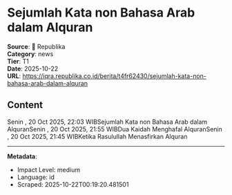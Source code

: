 # Sejumlah Kata non Bahasa Arab dalam Alquran

**Source**: 📰 Republika  
**Category**: news  
**Tier**: T1  
**Date**: 2025-10-22  
**URL**: https://iqra.republika.co.id/berita/t4fr62430/sejumlah-kata-non-bahasa-arab-dalam-alquran

## Content

Senin , 20 Oct 2025, 22:03 WIBSejumlah Kata non Bahasa Arab dalam AlquranSenin , 20 Oct 2025, 21:55 WIBDua Kaidah Menghafal AlquranSenin , 20 Oct 2025, 21:45 WIBKetika Rasulullah Menasfirkan Alquran

---

**Metadata**:
- Impact Level: medium
- Language: id
- Scraped: 2025-10-22T00:19:20.481501
